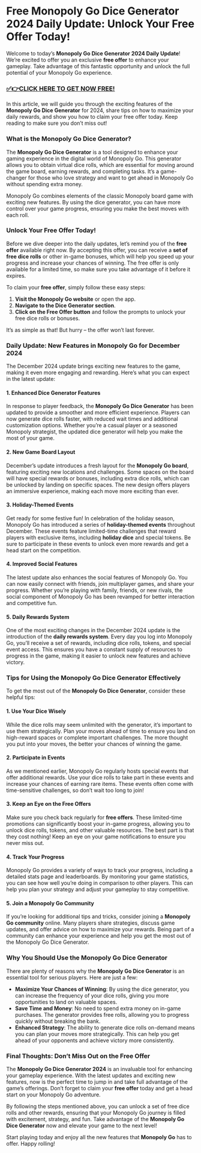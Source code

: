 # Free Monopoly Go Dice Generator 2024 Daily Update: Unlock Your Free Offer Today!

Welcome to today’s **Monopoly Go Dice Generator 2024 Daily Update**! We’re excited to offer you an exclusive **free offer** to enhance your gameplay. Take advantage of this fantastic opportunity and unlock the full potential of your Monopoly Go experience.

### [✅👉CLICK HERE TO GET NOW FREE!](https://freeforyou.xyz/monopoly/go/)

In this article, we will guide you through the exciting features of the **Monopoly Go Dice Generator** for 2024, share tips on how to maximize your daily rewards, and show you how to claim your free offer today. Keep reading to make sure you don’t miss out!

### What is the Monopoly Go Dice Generator?

The **Monopoly Go Dice Generator** is a tool designed to enhance your gaming experience in the digital world of Monopoly Go. This generator allows you to obtain virtual dice rolls, which are essential for moving around the game board, earning rewards, and completing tasks. It’s a game-changer for those who love strategy and want to get ahead in Monopoly Go without spending extra money.

Monopoly Go combines elements of the classic Monopoly board game with exciting new features. By using the dice generator, you can have more control over your game progress, ensuring you make the best moves with each roll.

### Unlock Your Free Offer Today!

Before we dive deeper into the daily updates, let’s remind you of the **free offer** available right now. By accepting this offer, you can receive a **set of free dice rolls** or other in-game bonuses, which will help you speed up your progress and increase your chances of winning. The free offer is only available for a limited time, so make sure you take advantage of it before it expires.

To claim your **free offer**, simply follow these easy steps:

1. **Visit the Monopoly Go website** or open the app.
2. **Navigate to the Dice Generator section**.
3. **Click on the Free Offer button** and follow the prompts to unlock your free dice rolls or bonuses.

It’s as simple as that! But hurry – the offer won’t last forever.

### Daily Update: New Features in Monopoly Go for December 2024

The December 2024 update brings exciting new features to the game, making it even more engaging and rewarding. Here’s what you can expect in the latest update:

#### 1. **Enhanced Dice Generator Features**

In response to player feedback, the **Monopoly Go Dice Generator** has been updated to provide a smoother and more efficient experience. Players can now generate dice rolls faster, with reduced wait times and additional customization options. Whether you’re a casual player or a seasoned Monopoly strategist, the updated dice generator will help you make the most of your game.

#### 2. **New Game Board Layout**

December’s update introduces a fresh layout for the **Monopoly Go board**, featuring exciting new locations and challenges. Some spaces on the board will have special rewards or bonuses, including extra dice rolls, which can be unlocked by landing on specific spaces. The new design offers players an immersive experience, making each move more exciting than ever.

#### 3. **Holiday-Themed Events**

Get ready for some festive fun! In celebration of the holiday season, Monopoly Go has introduced a series of **holiday-themed events** throughout December. These events feature limited-time challenges that reward players with exclusive items, including **holiday dice** and special tokens. Be sure to participate in these events to unlock even more rewards and get a head start on the competition.

#### 4. **Improved Social Features**

The latest update also enhances the social features of Monopoly Go. You can now easily connect with friends, join multiplayer games, and share your progress. Whether you’re playing with family, friends, or new rivals, the social component of Monopoly Go has been revamped for better interaction and competitive fun.

#### 5. **Daily Rewards System**

One of the most exciting changes in the December 2024 update is the introduction of the **daily rewards system**. Every day you log into Monopoly Go, you’ll receive a set of rewards, including dice rolls, tokens, and special event access. This ensures you have a constant supply of resources to progress in the game, making it easier to unlock new features and achieve victory.

### Tips for Using the Monopoly Go Dice Generator Effectively

To get the most out of the **Monopoly Go Dice Generator**, consider these helpful tips:

#### 1. **Use Your Dice Wisely**

While the dice rolls may seem unlimited with the generator, it’s important to use them strategically. Plan your moves ahead of time to ensure you land on high-reward spaces or complete important challenges. The more thought you put into your moves, the better your chances of winning the game.

#### 2. **Participate in Events**

As we mentioned earlier, Monopoly Go regularly hosts special events that offer additional rewards. Use your dice rolls to take part in these events and increase your chances of earning rare items. These events often come with time-sensitive challenges, so don’t wait too long to join!

#### 3. **Keep an Eye on the Free Offers**

Make sure you check back regularly for **free offers**. These limited-time promotions can significantly boost your in-game progress, allowing you to unlock dice rolls, tokens, and other valuable resources. The best part is that they cost nothing! Keep an eye on your game notifications to ensure you never miss out.

#### 4. **Track Your Progress**

Monopoly Go provides a variety of ways to track your progress, including a detailed stats page and leaderboards. By monitoring your game statistics, you can see how well you’re doing in comparison to other players. This can help you plan your strategy and adjust your gameplay to stay competitive.

#### 5. **Join a Monopoly Go Community**

If you’re looking for additional tips and tricks, consider joining a **Monopoly Go community** online. Many players share strategies, discuss game updates, and offer advice on how to maximize your rewards. Being part of a community can enhance your experience and help you get the most out of the Monopoly Go Dice Generator.

### Why You Should Use the Monopoly Go Dice Generator

There are plenty of reasons why the **Monopoly Go Dice Generator** is an essential tool for serious players. Here are just a few:

- **Maximize Your Chances of Winning**: By using the dice generator, you can increase the frequency of your dice rolls, giving you more opportunities to land on valuable spaces.
- **Save Time and Money**: No need to spend extra money on in-game purchases. The generator provides free rolls, allowing you to progress quickly without breaking the bank.
- **Enhanced Strategy**: The ability to generate dice rolls on-demand means you can plan your moves more strategically. This can help you get ahead of your opponents and achieve victory more consistently.

### Final Thoughts: Don’t Miss Out on the Free Offer

The **Monopoly Go Dice Generator 2024** is an invaluable tool for enhancing your gameplay experience. With the latest updates and exciting new features, now is the perfect time to jump in and take full advantage of the game’s offerings. Don’t forget to claim your **free offer** today and get a head start on your Monopoly Go adventure.

By following the steps mentioned above, you can unlock a set of free dice rolls and other rewards, ensuring that your Monopoly Go journey is filled with excitement, strategy, and fun. Take advantage of the **Monopoly Go Dice Generator** now and elevate your game to the next level!

Start playing today and enjoy all the new features that **Monopoly Go** has to offer. Happy rolling!
